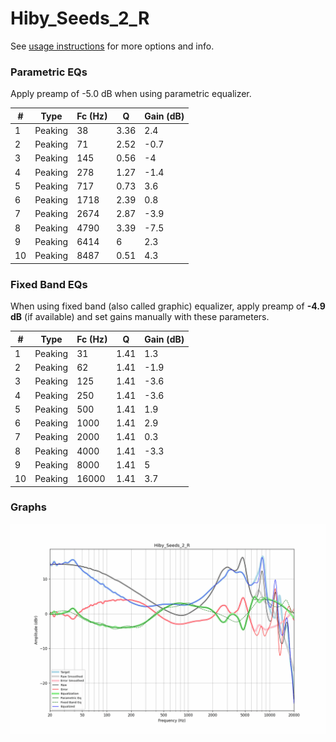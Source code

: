 # Hiby_Seeds_2_R
See [usage instructions](https://github.com/jaakkopasanen/AutoEq#usage) for more options and info.

### Parametric EQs
Apply preamp of -5.0 dB when using parametric equalizer.

|   # | Type    |   Fc (Hz) |    Q |   Gain (dB) |
|-----|---------|-----------|------|-------------|
|   1 | Peaking |        38 | 3.36 |         2.4 |
|   2 | Peaking |        71 | 2.52 |        -0.7 |
|   3 | Peaking |       145 | 0.56 |        -4   |
|   4 | Peaking |       278 | 1.27 |        -1.4 |
|   5 | Peaking |       717 | 0.73 |         3.6 |
|   6 | Peaking |      1718 | 2.39 |         0.8 |
|   7 | Peaking |      2674 | 2.87 |        -3.9 |
|   8 | Peaking |      4790 | 3.39 |        -7.5 |
|   9 | Peaking |      6414 | 6    |         2.3 |
|  10 | Peaking |      8487 | 0.51 |         4.3 |

### Fixed Band EQs
When using fixed band (also called graphic) equalizer, apply preamp of **-4.9 dB** (if available) and set gains manually with these parameters.

|   # | Type    |   Fc (Hz) |    Q |   Gain (dB) |
|-----|---------|-----------|------|-------------|
|   1 | Peaking |        31 | 1.41 |         1.3 |
|   2 | Peaking |        62 | 1.41 |        -1.9 |
|   3 | Peaking |       125 | 1.41 |        -3.6 |
|   4 | Peaking |       250 | 1.41 |        -3.6 |
|   5 | Peaking |       500 | 1.41 |         1.9 |
|   6 | Peaking |      1000 | 1.41 |         2.9 |
|   7 | Peaking |      2000 | 1.41 |         0.3 |
|   8 | Peaking |      4000 | 1.41 |        -3.3 |
|   9 | Peaking |      8000 | 1.41 |         5   |
|  10 | Peaking |     16000 | 1.41 |         3.7 |

### Graphs
![](./Hiby_Seeds_2_R.png)
